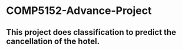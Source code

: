 # COMP5152-Advance-Project
## This project does classification to predict the cancellation of the hotel.
